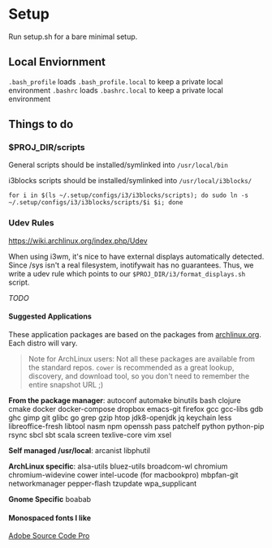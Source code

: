 # Setup

Run setup.sh for a bare minimal setup.

## Local Enviornment
`.bash_profile` loads `.bash_profile.local` to keep a private local environment
`.bashrc` loads `.bashrc.local` to keep a private local environment

## Things to do

### $PROJ_DIR/scripts

General scripts should be installed/symlinked into `/usr/local/bin`

i3blocks scripts should be installed/symlinked into `/usr/local/i3blocks/`

```
for i in $(ls ~/.setup/configs/i3/i3blocks/scripts); do sudo ln -s ~/.setup/configs/i3/i3blocks/scripts/$i $i; done
```

### Udev Rules
https://wiki.archlinux.org/index.php/Udev

When using i3wm, it's nice to have external displays automatically detected. Since /sys isn't a real filesystem, inotifywait has no guarantees. Thus, we write a udev rule which points to our `$PROJ_DIR/i3/format_displays.sh` script.

_TODO_

#### Suggested Applications

These application packages are based on the packages from [archlinux.org](https://www.archlinux.org/packages/). Each distro will vary.

> Note for ArchLinux users: Not all these packages are available from the standard repos. `cower` is recommended as a great lookup, discovery, and download tool, so you don't need to remember the entire snapshot URL ;)

**From the package manager**:
autoconf
automake
binutils
bash
clojure
cmake
docker
docker-compose
dropbox
emacs-git
firefox
gcc
gcc-libs
gdb
ghc
gimp
git
glibc
go
grep
gzip
htop
jdk8-openjdk
jq
keychain
less
libreoffice-fresh
libtool
nasm
npm
openssh
pass
patchelf
python
python-pip
rsync
sbcl
sbt
scala
screen
texlive-core
vim
xsel

**Self managed /usr/local**:
arcanist
libphutil

**ArchLinux specific**:
alsa-utils
bluez-utils
broadcom-wl
chromium
chromium-widevine
cower
intel-ucode (for macbookpro)
mbpfan-git
networkmanager
pepper-flash
tzupdate
wpa_supplicant

**Gnome Specific**
boabab

#### Monospaced fonts I like
[Adobe Source Code Pro](https://github.com/adobe-fonts/source-code-pro)
